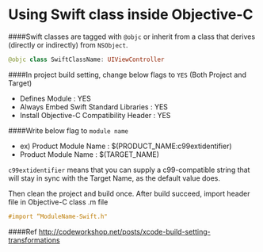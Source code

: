 # Using Swift class inside Objective-C

####Swift classes are tagged with ```@objc``` or inherit from a class that derives (directly or indirectly) from ```NSObject```.

```swift
@objc class SwiftClassName: UIViewController
```



####In project build setting, change below flags to ```YES``` (Both Project and Target)

- Defines Module : YES
- Always Embed Swift Standard Libraries : YES
- Install Objective-C Compatibility Header : YES

####Write below flag to ```module name```
- ex) Product Module Name : $(PRODUCT_NAME:c99extidentifier)
- Product Module Name : $(TARGET_NAME)

```c99extidentifier``` means that you can supply a c99-compatible string that will stay in sync with the Target Name, as the default value does. 


Then clean the project and build once.
After build succeed, import header file in Objective-C class .m file
```objective-c
#import “ModuleName-Swift.h" 
```


####Ref
http://codeworkshop.net/posts/xcode-build-setting-transformations
